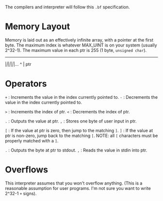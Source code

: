 The compilers and interpreter will follow this `.bf` specification.


Memory Layout
=============

Memory is laid out as an effectively infinite array, with a pointer at the first byte.
The maximum index is whatever MAX\_UINT is on your system (usually 2^32-1).
The maximum value in each ptr is 255 (1 byte, `unsigned char`).
 _ _ _ _ _ _
|_|_|_|_|_|_|...
 ^
 |
ptr

Operators
=========

`+` : Increments the value in the index currently pointed to.
`-` : Decrements the value in the index currently pointed to.

`>` : Increments the index of ptr.
`<` : Decrements the index of ptr.

`.` : Outputs the value at ptr.
`,` : Stores one byte of user input in ptr.

`[` : If the value at ptr is zero, then jump to the matching `]`. 
`]` : If the value at ptr is non-zero, jump back to the matching `[`. 
NOTE: all `[` characters must be properly matched with a `]`.

`.` : Outputs the byte at ptr to stdout.
`,` : Reads the value in stdin into ptr.

Overflows
=========
This interpreter assumes that you won't overflow anything. (This is a reasonable assumption
for user programs. I'm not sure you want to write 2^32-1 `+` signs).
